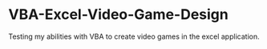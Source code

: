 # VBA-Excel-Video-Game-Design
Testing my abilities with VBA to create video games in the excel application.
